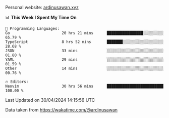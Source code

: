 Personal website: [ardinusawan.xyz](https://ardinusawan.xyz)

<!--START_SECTION:waka-->
📊 **This Week I Spent My Time On** 

```text
💬 Programming Languages: 
Go                       20 hrs 21 mins      ████████████████░░░░░░░░░   65.79 % 
TypeScript               8 hrs 52 mins       ███████░░░░░░░░░░░░░░░░░░   28.68 % 
JSON                     33 mins             ░░░░░░░░░░░░░░░░░░░░░░░░░   01.80 % 
YAML                     29 mins             ░░░░░░░░░░░░░░░░░░░░░░░░░   01.59 % 
Other                    14 mins             ░░░░░░░░░░░░░░░░░░░░░░░░░   00.76 % 

🔥 Editors: 
Neovim                   30 hrs 56 mins      █████████████████████████   100.00 % 
```


 Last Updated on 30/04/2024 14:15:56 UTC
<!--END_SECTION:waka-->
Data taken from https://wakatime.com/@ardinusawan
